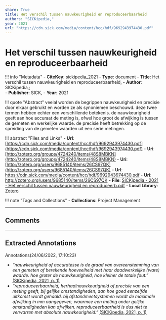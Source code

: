 ```yaml
---
share: True
title: Het verschil tussen nauwkeurigheid en reproduceerbaarheid
authors: "SICKipedia,"
year: 2021
url: "https://cdn.sick.com/media/content/hcc/hdf/9692943974430.pdf"
---
```

# Het verschil tussen nauwkeurigheid en reproduceerbaarheid

!!! info "Metadata"
	- **CiteKey**: sickipedia_2021
	- **Type**: document
	- **Title**: Het verschil tussen nauwkeurigheid en reproduceerbaarheid, 
	- **Author**: SICKipedia,;  
	- **Publisher**: SICK,
	- **Year**: 2021 

!!! quote "Abstract"
	veelal worden de begrippen nauwkeurigheid en precisie door elkaar gebruikt en worden ze als synoniemen beschouwd. deze twee termen hebben echter een verschillende betekenis. de nauwkeurigheid geeft aan hoe accuraat de meting is, ofwel hoe groot de afwijking is tussen de gemeten en werkelijke waarde. de precisie heeft betrekking op de spreiding van de gemeten waarden uit een serie metingen.

!!! abstract "Files and Links"
	- **Url**: [https://cdn.sick.com/media/content/hcc/hdf/9692943974430.pdf](https://cdn.sick.com/media/content/hcc/hdf/9692943974430.pdf)
	- **Uri**: [http://zotero.org/groups/4724240/items/48S8MBKN](http://zotero.org/groups/4724240/items/48S8MBKN)
	- **Uri**: [http://zotero.org/users/9685140/items/26CS97QK](http://zotero.org/users/9685140/items/26CS97QK)
	- **Url**: https://cdn.sick.com/media/content/hcc/hdf/9692943974430.pdf
	- **Uri**: http://zotero.org/users/9685140/items/26CS97QK
	- **File**: [SICKipedia - 2021 - Het verschil tussen nauwkeurigheid en reproduceerb.pdf](file://C:%5CUsers%5C20003936%5CZotero%5Cstorage%5CG3WI6V7R%5CSICKipedia%2520-%25202021%2520-%2520Het%2520verschil%2520tussen%2520nauwkeurigheid%2520en%2520reproduceerb.pdf)
	- **Local Library**: [Zotero]((zotero://select/library/items/26CS97QK))

!!! note "Tags and Collections"
	- **Collections**: Project Management

----

## Comments



----

## Extracted Annotations
Annotations(24/06/2022, 17:10:23)
- *“nauwkeurigheid of accuratesse is de graad van overeenstemming van een gemeten of berekende hoeveelheid met haar daadwerkelijke (ware) waarde. hoe groter de nauwkeurigheid, hoe kleiner de totale fout.”* [(SICKipedia, 2021, p. 1)](zotero://open-pdf/library/items/G3WI6V7R?page=1&annotation=ECLFRYYH)
- *“reproduceerbaarheid, herhaalnauwkeurigheid of precisie van een meting geeft, bij gelijke omstandigheden, aan hoe goed eenzelfde uitkomst wordt gehaald. bij afstandmeetsystemen wordt de maximale afwijking in mm aangegeven, waarmee een meting onder gelijke omstandigheden kan afwijken. reproduceerbaarheid is dus niet te verwarren met absolute nauwkeurigheid.”* [(SICKipedia, 2021, p. 1)](zotero://open-pdf/library/items/G3WI6V7R?page=1&annotation=INDJUSX9)